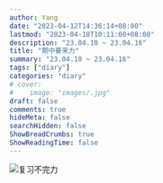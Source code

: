```yaml
---
author: Yang
date: "2023-04-12T14:36:14+08:00"
lastmod: "2023-04-18T10:11:00+08:00"
description: "23.04.10 ~ 23.04.16"
title: "期中要来力"
summary: "23.04.10 ~ 23.04.16"
tags: ["diary"]
categories: "diary"
# cover: 
#    image: "images/.jpg"
draft: false
comments: true
hideMeta: false
searchHidden: false
ShowBreadCrumbs: true
ShowReadingTime: false
---
```


![复习不完力](/images/review.jpg#center)
